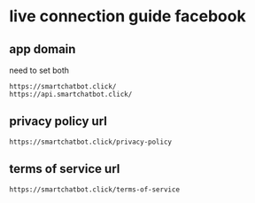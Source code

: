 # live connection guide facebook

## app domain

need to set both

```text
https://smartchatbot.click/
https://api.smartchatbot.click/
```

## privacy policy url

```text
https://smartchatbot.click/privacy-policy
```

## terms of service url

```text
https://smartchatbot.click/terms-of-service
```
